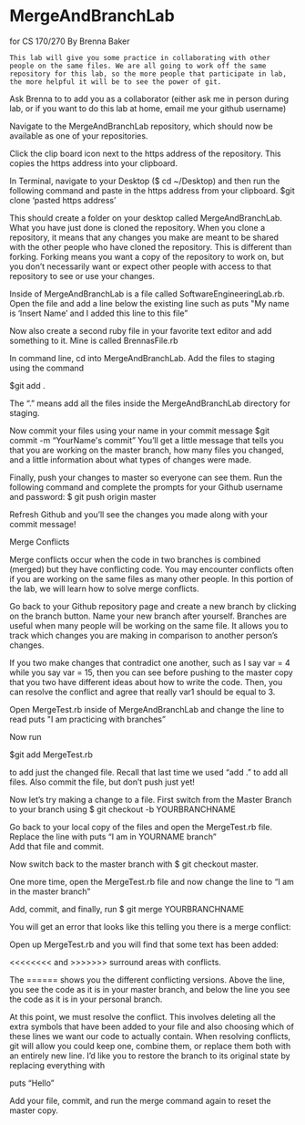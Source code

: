 # MergeAndBranchLab
for CS 170/270
By Brenna Baker

	This lab will give you some practice in collaborating with other people on the same files. We are all going to work off the same repository for this lab, so the more people that participate in lab, the more helpful it will be to see the power of git. 

Ask Brenna to to add you as a collaborator (either ask me in person during lab, or if you want to do this lab at home, email me your github username) 

Navigate to the MergeAndBranchLab repository, which should now be available as one of your repositories. 

Click the clip board icon next to the https address of the repository. This copies the https address into your clipboard.

In Terminal, navigate to your Desktop ($ cd ~/Desktop) and then run the following command and paste in the https address from your clipboard. 
$git clone ‘pasted https address’

This should create a folder on your desktop called MergeAndBranchLab. 
What you have just done is cloned the repository. When you clone a repository, it means that any changes you make are meant to be shared with the other people who have cloned the repository. 
		This is different than forking. Forking means you want a copy of the repository to work on, but you don’t necessarily want or expect other people with access to that repository to see or use your changes.

Inside of MergeAndBranchLab is a file called SoftwareEngineeringLab.rb. Open the file and add a line below the existing line such as puts "My name is ‘Insert Name’ and I added this line to this file”

Now also create a second ruby file in your favorite text editor and add something to it. Mine is called BrennasFile.rb	

In command line, cd into MergeAndBranchLab. 
	Add the files to staging using the command  
	
$git add . 

The “.” means add all the files inside the MergeAndBranchLab directory for staging. 

Now commit your files using your name in your commit message
$git commit -m “YourName's commit”
You’ll get a little message that tells you that you are working on the master branch, 	how many files you changed, and a little information about what types of changes were 		made. 




Finally, push your changes to master so everyone can see them. Run the following command and complete the prompts for your Github username and password: 
$ git push origin master

Refresh Github and you’ll see the changes you made along with your commit message!

Merge Conflicts

Merge conflicts occur when the code in two branches is combined (merged) but they have conflicting code. You may encounter conflicts often if you are working on the same files as many other people. In this portion of the lab, we will learn how to solve merge conflicts. 

Go back to your Github repository page and create a new branch by clicking on the branch button. Name your new branch after yourself.
Branches are useful when many people will be working on the same file. It allows you to track which changes you are making in comparison to another person’s changes. 

If you two make changes that contradict one another, such as I say var = 4 while you say var = 15, then you can see before pushing to the master copy that you two have different ideas about how to write the code. Then, you can resolve the conflict and agree that really var1 should be equal to 3. 

Open MergeTest.rb inside of MergeAndBranchLab and change the line to read puts "I am practicing with branches”


 Now run 

$git add MergeTest.rb 

to add just the changed file. Recall that last time we used “add .”  to add all files. Also commit the file, but don’t push just yet!

Now let’s try making a change to a file. First switch from the Master Branch to your branch using 
$ git checkout -b YOURBRANCHNAME

Go back to your local copy of the files and open the MergeTest.rb file. Replace the line with puts “I am in YOURNAME branch”	
	Add that file and commit. 

 Now switch back to the master branch with $ git checkout master. 

 One more time, open the MergeTest.rb file and now change the line to “I am in the master branch”

Add, commit, and finally, run
$ git merge YOURBRANCHNAME

You will get an error that looks like this telling you there is a merge conflict:





Open up MergeTest.rb and you will find that some text has been added:



 <<<<<<<<     and >>>>>>>  surround areas with conflicts. 

The ====== shows you the different conflicting versions. Above the line, you see the code as it is in your master branch, and below the line you see the code as it is in your personal branch.

At this point, we must resolve the conflict.  This involves deleting all the extra symbols that have been added to your file and also choosing which of these lines we want our code to actually contain. When resolving conflicts, git will allow you could keep one, combine them, or replace them both with an entirely new line. I’d like you to restore the branch to its original state by replacing everything with 

puts “Hello” 

 Add your file, commit, and run the merge command again to reset the master copy. 
